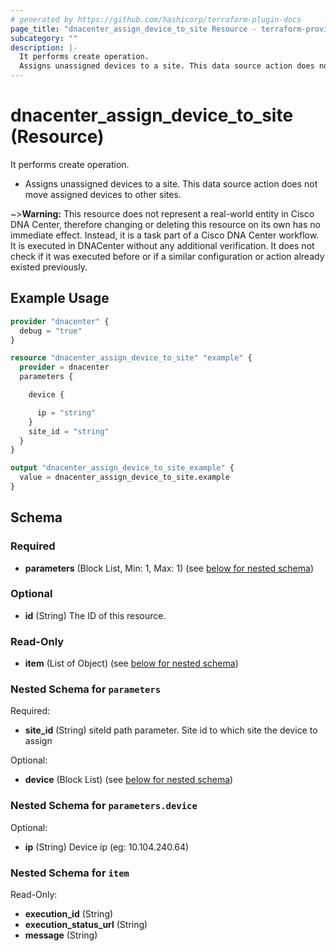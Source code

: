 ```yaml
---
# generated by https://github.com/hashicorp/terraform-plugin-docs
page_title: "dnacenter_assign_device_to_site Resource - terraform-provider-dnacenter"
subcategory: ""
description: |-
  It performs create operation.
  Assigns unassigned devices to a site. This data source action does not move assigned devices to other sites.
---
```


# dnacenter_assign_device_to_site (Resource)

It performs create operation.

- Assigns unassigned devices to a site. This data source action does not move assigned devices to other sites.

~>**Warning:**
This resource does not represent a real-world entity in Cisco DNA Center, therefore changing or deleting this resource on its own has no immediate effect.
Instead, it is a task part of a Cisco DNA Center workflow. It is executed in DNACenter without any additional verification. It does not check if it was executed before or if a similar configuration or action already existed previously.

## Example Usage

```terraform
provider "dnacenter" {
  debug = "true"
}

resource "dnacenter_assign_device_to_site" "example" {
  provider = dnacenter
  parameters {

    device {

      ip = "string"
    }
    site_id = "string"
  }
}

output "dnacenter_assign_device_to_site_example" {
  value = dnacenter_assign_device_to_site.example
}
```

<!-- schema generated by tfplugindocs -->
## Schema

### Required

- **parameters** (Block List, Min: 1, Max: 1) (see [below for nested schema](#nestedblock--parameters))

### Optional

- **id** (String) The ID of this resource.

### Read-Only

- **item** (List of Object) (see [below for nested schema](#nestedatt--item))

<a id="nestedblock--parameters"></a>
### Nested Schema for `parameters`

Required:

- **site_id** (String) siteId path parameter. Site id to which site the device to assign

Optional:

- **device** (Block List) (see [below for nested schema](#nestedblock--parameters--device))

<a id="nestedblock--parameters--device"></a>
### Nested Schema for `parameters.device`

Optional:

- **ip** (String) Device ip (eg: 10.104.240.64)



<a id="nestedatt--item"></a>
### Nested Schema for `item`

Read-Only:

- **execution_id** (String)
- **execution_status_url** (String)
- **message** (String)


